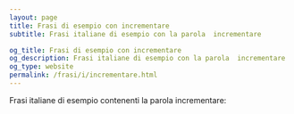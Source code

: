 ```yaml
---
layout: page
title: Frasi di esempio con incrementare 
subtitle: Frasi italiane di esempio con la parola  incrementare

og_title: Frasi di esempio con incrementare 
og_description: Frasi italiane di esempio con la parola  incrementare
og_type: website
permalink: /frasi/i/incrementare.html
---
```


Frasi italiane di esempio contenenti la parola incrementare:


